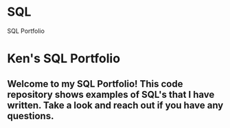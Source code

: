# SQL
SQL Portfolio

# Ken's SQL Portfolio

## Welcome to my SQL Portfolio! This code repository shows examples of SQL's that I have written. Take a look and reach out if you have any questions.

